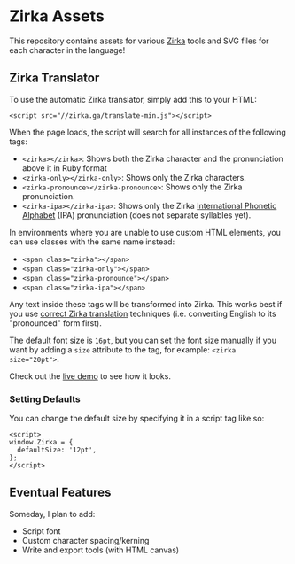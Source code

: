 # Zirka Assets

This repository contains assets for various [Zirka](https://zirka.ga) tools and SVG files for each character in the language!

## Zirka Translator

To use the automatic Zirka translator, simply add this to your HTML:

```
<script src="//zirka.ga/translate-min.js"></script>
```

When the page loads, the script will search for all instances of the following tags:

- `<zirka></zirka>`: Shows both the Zirka character and the pronunciation above it in Ruby format
- `<zirka-only></zirka-only>`: Shows only the Zirka characters.
- `<zirka-pronounce></zirka-pronounce>`: Shows only the Zirka pronunciation.
- `<zirka-ipa></zirka-ipa>`: Shows only the Zirka [International Phonetic Alphabet](https://www.internationalphoneticalphabet.org/) (IPA) pronunciation (does not separate syllables yet).

In environments where you are unable to use custom HTML elements, you can use classes with the same name instead:

- `<span class="zirka"></span>`
- `<span class="zirka-only"></span>`
- `<span class="zirka-pronounce"></span>`
- `<span class="zirka-ipa"></span>`

Any text inside these tags will be transformed into Zirka. This works best if you use [correct Zirka translation](https://zirka.ga/usage.html) techniques (i.e. converting English to its "pronounced" form first).

The default font size is `16pt`, but you can set the font size manually if you want by adding a `size` attribute to the tag, for example: `<zirka size="20pt">`.

Check out the [live demo](https://zirka.ga/demo.html) to see how it looks.

### Setting Defaults

You can change the default size by specifying it in a script tag like so:

```
<script>
window.Zirka = {
  defaultSize: '12pt',
};
</script>
```

## Eventual Features

Someday, I plan to add:

- Script font
- Custom character spacing/kerning
- Write and export tools (with HTML canvas)